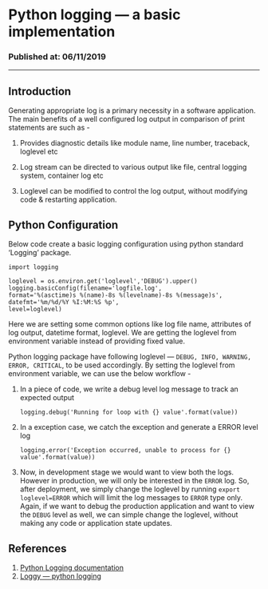 # Python logging — a basic implementation
### Published at: 06/11/2019
---
## Introduction

Generating appropriate log is a primary necessity in a software application. The main benefits of a well configured log output in comparison of print statements are such as -

1. Provides diagnostic details like module name, line number, traceback, loglevel etc

2. Log stream can be directed to various output like file, central logging system, container log etc

3. Loglevel can be modified to control the log output, without modifying code & restarting application.

## Python Configuration

Below code create a basic logging configuration using python standard ‘Logging’ package.
```
import logging

loglevel = os.environ.get('loglevel','DEBUG').upper()
logging.basicConfig(filename='logfile.log',
format='%(asctime)s %(name)-8s %(levelname)-8s %(message)s',
datefmt='%m/%d/%Y %I:%M:%S %p',
level=loglevel)
```
Here we are setting some common options like log file name, attributes of log output, datetime format, loglevel. We are getting the loglevel from environment variable instead of providing fixed value.

Python logging package have following loglevel — `DEBUG, INFO, WARNING, ERROR, CRITICAL`, to be used accordingly. By setting the loglevel from environment variable, we can use the below workflow -

1. In a piece of code, we write a debug level log message to track an expected output
    ```
    logging.debug('Running for loop with {} value'.format(value))
    ```
2. In a exception case, we catch the exception and generate a ERROR level log
    ```
    logging.error('Exception occurred, unable to process for {} value'.format(value))
    ```
3. Now, in development stage we would want to view both the logs. However in production, we will only be interested in the `ERROR` log. So, after deployment, we simply change the loglevel by running `export loglevel=ERROR` which will limit the log messages to `ERROR` type only. Again, if we want to debug the production application and want to view the `DEBUG` level as well, we can simple change the loglevel, without making any code or application state updates.

## References

1. [Python Logging documentation](https://docs.python.org/3/howto/logging.html)
2. [Loggy — python logging](https://www.loggly.com/ultimate-guide/python-logging-basics/)
